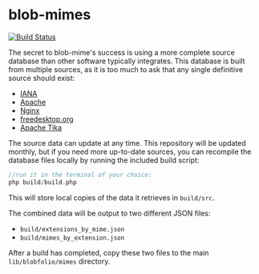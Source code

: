 # blob-mimes

[![Build Status](https://travis-ci.org/Blobfolio/blob-mimes.svg?branch=master)](https://travis-ci.org/Blobfolio/blob-mimes)

The secret to blob-mime's success is using a more complete source database than other software typically integrates. This database is built from multiple sources, as it is too much to ask that any single definitive source should exist:

 * [IANA](https://www.iana.org/assignments/media-types)
 * [Apache](https://raw.githubusercontent.com/apache/httpd/trunk/docs/conf/mime.types)
 * [Nginx](http://hg.nginx.org/nginx/raw-file/default/conf/mime.types)
 * [freedesktop.org](https://cgit.freedesktop.org/xdg/shared-mime-info/plain/freedesktop.org.xml.in)
 * [Apache Tika](https://raw.githubusercontent.com/apache/tika/master/tika-core/src/main/resources/org/apache/tika/mime/tika-mimetypes.xml)

The source data can update at any time. This repository will be updated monthly, but if you need more up-to-date sources, you can recompile the database files locally by running the included build script:

```php
//run it in the terminal of your choice:
php build/build.php
```

This will store local copies of the data it retrieves in `build/src`.

The combined data will be output to two different JSON files:
 * `build/extensions_by_mime.json`
 * `build/mimes_by_extension.json`

After a build has completed, copy these two files to the main `lib/blobfolio/mimes` directory.